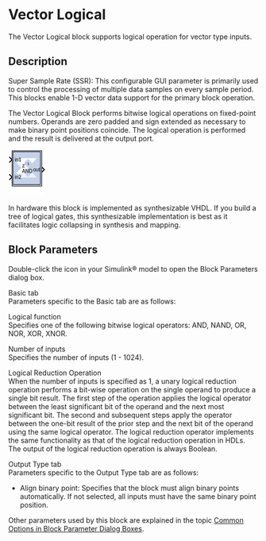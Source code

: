 # Vector Logical

The Vector Logical block supports logical operation for vector type
inputs.

## Description

Super Sample Rate (SSR): This configurable GUI parameter is primarily
used to control the processing of multiple data samples on every sample
period. This blocks enable 1-D vector data support for the primary block
operation.

The Vector Logical Block performs bitwise logical operations on
fixed-point numbers. Operands are zero padded and sign extended as
necessary to make binary point positions coincide. The logical operation
is performed and the result is delivered at the output port.

![](./Images/block.png)

In hardware this block is implemented as synthesizable VHDL. If you
build a tree of logical gates, this synthesizable implementation is best
as it facilitates logic collapsing in synthesis and mapping.

## Block Parameters

Double-click the icon in your Simulink® model to open the Block
Parameters dialog box.

Basic tab  
Parameters specific to the Basic tab are as follows:

Logical function  
Specifies one of the following bitwise logical operators: AND, NAND, OR,
NOR, XOR, XNOR.

Number of inputs  
Specifies the number of inputs (1 - 1024).

Logical Reduction Operation  
When the number of inputs is specified as 1, a unary logical reduction
operation performs a bit-wise operation on the single operand to produce
a single bit result. The first step of the operation applies the logical
operator between the least significant bit of the operand and the next
most significant bit. The second and subsequent steps apply the operator
between the one-bit result of the prior step and the next bit of the
operand using the same logical operator. The logical reduction operator
implements the same functionality as that of the logical reduction
operation in HDLs. The output of the logical reduction operation is
always Boolean.

Output Type tab  
Parameters specific to the Output Type tab are as follows:

- Align binary point: Specifies that the block must align binary points
  automatically. If not selected, all inputs must have the same binary
  point position.

Other parameters used by this block are explained in the topic [Common
Options in Block Parameter Dialog
Boxes](common-options-in-block-parameter-dialog-boxes-aa1032308.html).
